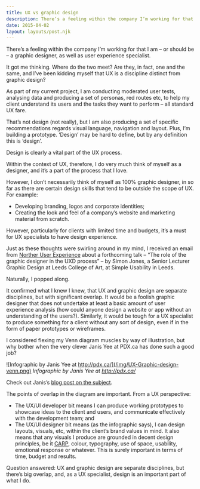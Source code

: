 ```yaml
---
title: UX vs graphic design
description: There’s a feeling within the company I’m working for that I am – or should be...
date: 2015-04-02
layout: layouts/post.njk
---
```


There’s a feeling within the company I’m working for that I am – or should be – a graphic designer, as well as user experience specialist.

It got me thinking. Where do the two meet? Are they, in fact, one and the same, and I’ve been kidding myself that UX is a discipline distinct from graphic design?

As part of my current project, I am conducting moderated user tests, analysing data and producing a set of personas, red routes etc, to help my client understand its users and the tasks they want to perform – all standard UX fare.

That’s not design (not really), but I am also producing a set of specific recommendations regards visual language, navigation and layout. Plus, I’m building a prototype. ‘Design’ may be hard to define, but by any definition this is ‘design’.

Design is clearly a vital part of the UX process.

Within the context of UX, therefore, I do very much think of myself as a designer, and it’s a part of the process that I love.

However, I don’t necessarily think of myself as 100% graphic designer, in so far as there are certain design skills that tend to be outside the scope of UX. For example:

*   Developing branding, logos and corporate identities;
*   Creating the look and feel of a company’s website and marketing material from scratch.

However, particularly for clients with limited time and budgets, it’s a must for UX specialists to have design experience.

Just as these thoughts were swirling around in my mind, I received an email from [Norther User Experience](http://nuxuk.org/) about a forthcoming talk – “The role of the graphic designer in the UXD process” – by Simon Jones, a Senior Lecturer Graphic Design at Leeds College of Art, at Simple Usability in Leeds.

Naturally, I popped along.

It confirmed what I knew I knew, that UX and graphic design are separate disciplines, but with significant overlap. It would be a foolish graphic designer that does not undertake at least a basic amount of user experience analysis (how could anyone design a website or app without an understanding of the users?). Similarly, it would be tough for a UX specialist to produce something for a client without any sort of design, even if in the form of paper prototypes or wireframes.

I considered flexing my Venn diagram muscles by way of illustration, but why bother when the very clever Janis Yee at PDX.ca has done such a good job?

![Infographic by Janis Yee at http://pdx.ca/](/img/UX-Graphic-design-venn.png) <em>Infographic by Janis Yee at http://pdx.ca/</em>
 
Check out Janis’s [blog post on the subject](https://ux.stackexchange.com/questions/55351/can-you-be-a-web-and-ux-designer-or-a-web-designer-with-ux-skills).

The points of overlap in the diagram are important. From a UX perspective:

*   The UX/UI developer bit means I can produce working prototypes to showcase ideas to the client and users, and communicate effectively with the development team; and
*   The UX/UI designer bit means (as the infographic says), I can design layouts, visuals, etc, within the client’s brand values in mind. It also means that any visuals I produce are grounded in decent design principles, be it [CARP](http://digestwebdesign.com/carp_design_principles.html), colour, typography, use of space, usability, emotional response or whatever. This is surely important in terms of time, budget and results.

Question answered: UX and graphic design are separate disciplines, but there’s big overlap, and, as a UX specialist, design is an important part of what I do.